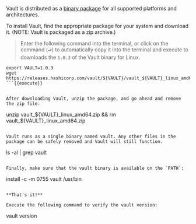 Vault is distributed as a [binary package](https://www.vaultproject.io/downloads.html) for all supported platforms and architectures.

To install Vault, find the appropriate package for your system and download it. (NOTE: Vault is packaged as a zip archive.)  

> Enter the following command into the terminal, or click on the command (`⮐`) to automatically copy it into the terminal and execute to downloads the `1.0.3` of the Vault binary for Linux.

```
export VAULT=1.0.3
wget https://releases.hashicorp.com/vault/${VAULT}/vault_${VAULT}_linux_amd64.zip
```{{execute}}


After downloading Vault, unzip the package, and go ahead and remove the zip file:

```
unzip vault_${VAULT}_linux_amd64.zip && rm vault_${VAULT}_linux_amd64.zip
```{{execute}}

Vault runs as a single binary named vault. Any other files in the package can be safely removed and Vault will still function.

```
ls -al | grep vault
```{{execute}}

Finally, make sure that the vault binary is available on the `PATH`:

```
install -c -m 0755 vault /usr/bin
```{{execute}}

**That's it!**

Execute the following command to verify the vault version:

```
vault version
```{{execute}}
